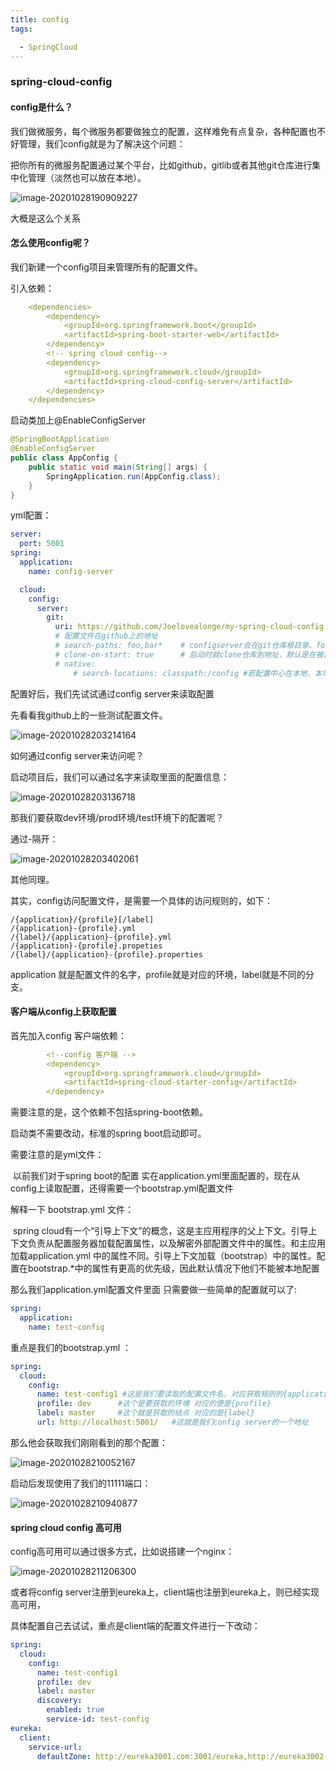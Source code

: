 ```yaml
---
title: config
tags:

  - SpringCloud
---
```


### spring-cloud-config

#### config是什么？

我们做微服务，每个微服务都要做独立的配置，这样难免有点复杂，各种配置也不好管理，我们config就是为了解决这个问题：

把你所有的微服务配置通过某个平台，比如github，gitlib或者其他git仓库进行集中化管理（淡然也可以放在本地）。

![image-20201028190909227](https://cdn.jsdelivr.net/gh/joelovealonge/noteimgs/image-20201028190909227.png)

大概是这么个关系



#### 怎么使用config呢？

我们新建一个config项目来管理所有的配置文件。

引入依赖：

```yaml
    <dependencies>
        <dependency>
            <groupId>org.springframework.boot</groupId>
            <artifactId>spring-boot-starter-web</artifactId>
        </dependency>
        <!-- spring cloud config-->
        <dependency>
            <groupId>org.springframework.cloud</groupId>
            <artifactId>spring-cloud-config-server</artifactId>
        </dependency>
    </dependencies>
```

启动类加上@EnableConfigServer

```java
@SpringBootApplication
@EnableConfigServer
public class AppConfig {
    public static void main(String[] args) {
        SpringApplication.run(AppConfig.class);
    }
}
```

yml配置：

```yaml
server:
  port: 5001
spring:
  application:
    name: config-server

  cloud:
    config:
      server:
        git:
          uri: https://github.com/Joelovealonge/my-spring-cloud-config.git
          # 配置文件在github上的地址
          # search-paths: foo,bar*    # configserver会在git仓库根目录、foo子目录，以及所有以bar开始的子目录中查找文件。
          # clone-on-start: true      # 启动时就clone仓库到地址，默认是在被首次请求时，configserver才会clone git仓库
          # native:
              # search-locations: classpath:/config #若配置中心在本地，本地的地址
```

配置好后，我们先试试通过config server来读取配置

先看看我github上的一些测试配置文件。

![image-20201028203214164](https://cdn.jsdelivr.net/gh/joelovealonge/noteimgs/image-20201028203214164.png)



如何通过config server来访问呢？

启动项目后，我们可以通过名字来读取里面的配置信息：

![image-20201028203136718](https://cdn.jsdelivr.net/gh/joelovealonge/noteimgs/image-20201028203136718.png)

那我们要获取dev环境/prod环境/test环境下的配置呢？ 

通过-隔开：

![image-20201028203402061](https://cdn.jsdelivr.net/gh/joelovealonge/noteimgs/image-20201028203402061.png)

其他同理。



其实，config访问配置文件，是需要一个具体的访问规则的，如下：

```
/{application}/{profile}[/label]
/{application}-{profile}.yml
/{label}/{application}-{profile}.yml
/{application}-{profile}.propeties
/{label}/{application}-{profile}.properties
```

application 就是配置文件的名字，profile就是对应的环境，label就是不同的分支。



#### 客户端从config上获取配置

首先加入config 客户端依赖：

```yaml
        <!--config 客户端 -->
        <dependency>
            <groupId>org.springframework.cloud</groupId>
            <artifactId>spring-cloud-starter-config</artifactId>
        </dependency>
```

需要注意的是，这个依赖不包括spring-boot依赖。

启动类不需要改动，标准的spring boot启动即可。

需要注意的是yml文件：

​	以前我们对于spring boot的配置 实在application.yml里面配置的，现在从config上读取配置，还得需要一个bootstrap.yml配置文件



解释一下 bootstrap.yml 文件：

​	spring cloud有一个“引导上下文”的概念，这是主应用程序的父上下文。引导上下文负责从配置服务器加载配置属性，以及解密外部配置文件中的属性。和主应用加载application.yml 中的属性不同。引导上下文加载（bootstrap）中的属性。配置在bootstrap.*中的属性有更高的优先级，因此默认情况下他们不能被本地配置

那么我们application.yml配置文件里面 只需要做一些简单的配置就可以了:

```yaml
spring:
  application:
    name: test-config
```

重点是我们的bootstrap.yml ：

```yaml
spring:
  cloud:
    config:
      name: test-config1 #这是我们要读取的配置文件名，对应获取规则的{application}
      profile: dev      #这个是要获取的环境 对应的便是{profile}
      label: master     #这个就是获取的结点 对应的是{label}
      url: http://localhost:5001/   #这就是我们config server的一个地址
```

那么他会获取我们刚刚看到的那个配置：

![image-20201028210052167](https://cdn.jsdelivr.net/gh/joelovealonge/noteimgs/image-20201028210052167.png)

启动后发现使用了我们的11111端口：

![image-20201028210940877](https://cdn.jsdelivr.net/gh/joelovealonge/noteimgs/image-20201028210940877.png)



#### spring cloud config 高可用

config高可用可以通过很多方式，比如说搭建一个nginx：

![image-20201028211206300](https://cdn.jsdelivr.net/gh/joelovealonge/noteimgs/image-20201028211206300.png)

或者将config server注册到eureka上，client端也注册到eureka上，则已经实现高可用，

具体配置自己去试试，重点是client端的配置文件进行一下改动：

```yaml
spring:
  cloud:
    config:
      name: test-config1
      profile: dev
      label: master
      discovery:
        enabled: true
        service-id: test-config
eureka:
  client:
    service-url:
      defaultZone: http://eureka3001.com:3001/eureka,http://eureka3002.com:3002/eureka,http://eureka3003.com:3003/eureka
```

